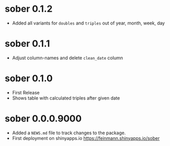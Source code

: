 # sober 0.1.2

* Added all variants for `doubles` and `triples` out of year, month, week, day

# sober 0.1.1

* Adjust column-names and delete `clean_date` column

# sober 0.1.0

* First Release
* Shows table with calculated triples after given date

# sober 0.0.0.9000

* Added a `NEWS.md` file to track changes to the package.
* First deployment on shinyapps.io https://feinmann.shinyapps.io/sober
